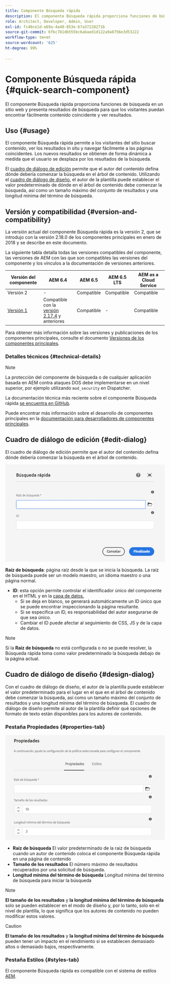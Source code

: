 ```yaml
---
title: Componente Búsqueda rápida
description: El componente Búsqueda rápida proporciona funciones de búsqueda en un sitio web y presenta resultados de búsqueda para que los visitantes puedan buscar en el sitio y filtrar los resultados.
role: Architect, Developer, Admin, User
exl-id: fc40ce1d-e69a-4a40-853e-67a37228271b
source-git-commit: 6fbc781db555bc6abaed1d122a9a8756e3d53222
workflow-type: tm+mt
source-wordcount: '625'
ht-degree: 99%

---
```


# Componente Búsqueda rápida {#quick-search-component}

El componente Búsqueda rápida proporciona funciones de búsqueda en un sitio web y presenta resultados de búsqueda para que los visitantes puedan encontrar fácilmente contenido coincidente y ver resultados.

## Uso {#usage}

El componente Búsqueda rápida permite a los visitantes del sitio buscar contenido, ver los resultados in situ y navegar fácilmente a las páginas coincidentes. Los nuevos resultados se obtienen de forma dinámica a medida que el usuario se desplaza por los resultados de la búsqueda.

El [cuadro de diálogo de edición](#edit-dialog) permite que el autor del contenido defina dónde debería comenzar la búsqueda en el árbol de contenido. Utilizando el [cuadro de diálogo de diseño](#design-dialog), el autor de la plantilla puede establecer el valor predeterminado de dónde en el árbol de contenido debe comenzar la búsqueda, así como un tamaño máximo del conjunto de resultados y una longitud mínima del término de búsqueda.

## Versión y compatibilidad {#version-and-compatibility}

La versión actual del componente Búsqueda rápida es la versión 2, que se introdujo con la versión 2.18.0 de los componentes principales en enero de 2018 y se describe en este documento.

La siguiente tabla detalla todas las versiones compatibles del componente, las versiones de AEM con las que son compatibles las versiones del componente y los vínculos a la documentación de versiones anteriores.

| Versión del componente | AEM 6.4 | AEM 6.5 | AEM 6.5 LTS | AEM as a Cloud Service |
|--- |--- |--- |---|---|
| Versión 2 | - | Compatible | Compatible | Compatible |
| [Versión 1](/help/components/v1/quick-search.md) | Compatible con la <br>[versión 2.17.4](/help/versions.md) y anteriores | Compatible | - | Compatible |

Para obtener más información sobre las versiones y publicaciones de los componentes principales, consulte el documento [Versiones de los componentes principales](/help/versions.md).

### Detalles técnicos {#technical-details}

>[!NOTE]
>
>La protección del componente de búsqueda o de cualquier aplicación basada en AEM contra ataques DOS debe implementarse en un nivel superior, por ejemplo utilizando `mod_security` en Dispatcher.

La documentación técnica más reciente sobre el componente Búsqueda rápida [se encuentra en GitHub](https://adobe.com/go/aem_cmp_tech_search_v2_es).

Puede encontrar más información sobre el desarrollo de componentes principales en la [documentación para desarrolladores de componentes principales](/help/developing/overview.md).

## Cuadro de diálogo de edición {#edit-dialog}

El cuadro de diálogo de edición permite que el autor del contenido defina dónde debería comenzar la búsqueda en el árbol de contenido.

![Cuadro de diálogo de edición del componente Búsqueda rápida](/help/assets/quick-search-edit.png)

**Raíz de búsqueda**: página raíz desde la que se inicia la búsqueda. La raíz de búsqueda puede ser un modelo maestro, un idioma maestro o una página normal.
* **ID**: esta opción permite controlar el identificador único del componente en el HTML y en la [capa de datos.](/help/developing/data-layer/overview.md)
   * Si se deja en blanco, se generará automáticamente un ID único que se puede encontrar inspeccionando la página resultante.
   * Si se especifica un ID, es responsabilidad del autor asegurarse de que sea único.
   * Cambiar el ID puede afectar al seguimiento de CSS, JS y de la capa de datos.

>[!NOTE]
>
>Si la **Raíz de búsqueda** no está configurada o no se puede resolver, la Búsqueda rápida toma como valor predeterminado la búsqueda debajo de la página actual.

## Cuadro de diálogo de diseño {#design-dialog}

Con el cuadro de diálogo de diseño, el autor de la plantilla puede establecer el valor predeterminado para el lugar en el que en el árbol de contenido debe comenzar la búsqueda, así como un tamaño máximo del conjunto de resultados y una longitud mínima del término de búsqueda. El cuadro de diálogo de diseño permite al autor de la plantilla definir qué opciones de formato de texto están disponibles para los autores de contenido.

### Pestaña Propiedades {#properties-tab}

![Cuadro de diálogo de diseño del componente Búsqueda rápida](/help/assets/quick-search-design.png)

* **Raíz de búsqueda**
El valor predeterminado de la raíz de búsqueda cuando un autor de contenido coloca el componente Búsqueda rápida en una página de contenido
* **Tamaño de los resultados**
El número máximo de resultados recuperados por una solicitud de búsqueda.
* **Longitud mínima del término de búsqueda**
Longitud mínima del término de búsqueda para iniciar la búsqueda

>[!NOTE]
>
>**El tamaño de los resultados** y **la longitud mínima del término de búsqueda** solo se pueden establecer en el modo de diseño y, por lo tanto, solo en el nivel de plantilla, lo que significa que los autores de contenido no pueden modificar estos valores.

>[!CAUTION]
>
>**El tamaño de los resultados** y **la longitud mínima del término de búsqueda** pueden tener un impacto en el rendimiento si se establecen demasiado altos o demasiado bajos, respectivamente.

### Pestaña Estilos {#styles-tab}

El componente Búsqueda rápida es compatible con el sistema de estilos [AEM](/help/get-started/authoring.md#component-styling).
